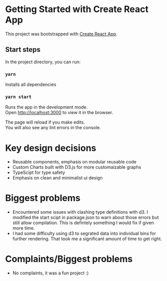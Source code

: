 # Getting Started with Create React App

This project was bootstrapped with [Create React App](https://github.com/facebook/create-react-app).

## Start steps

In the project directory, you can run:

### `yarn`
Installs all dependencies

### `yarn start`
Runs the app in the development mode.\
Open [http://localhost:3000](http://localhost:3000) to view it in the browser.

The page will reload if you make edits.\
You will also see any lint errors in the console.



# Key design decisions
* Reusable components, emphasis on modular reusable code
* Custom Charts built with D3.js for more customaizable graphs
* TypeScipt for type safety
* Emphasis on clean and minimalist ui design

 # Biggest problems
 * Encountered some issues with clashing type definitions with d3. I modified the start scipt in package.json to warn about those errors but still allow compilation. This is defintely something I would fix if given more time.
 * I had some difficulty using d3 to segrated data into individual bins for further rendering. That took me a significant amount of time to get right.
 
 
  # Complaints/Biggest problems
  * No complaints, it was a fun project :)
